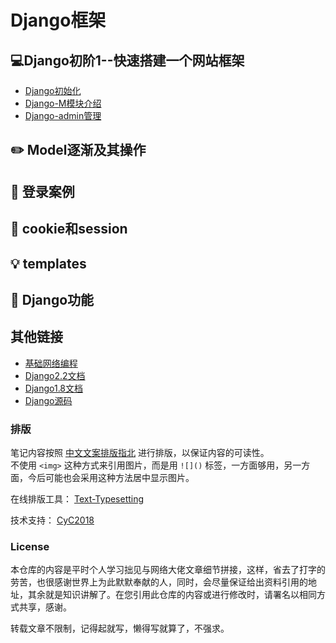 Django框架 
=====

## :computer:Django初阶1--快速搭建一个网站框架
- [Django初始化](https://github.com/KissMyLady/Django/blob/master/Note/jango_base_operating.md)  
- [Django-M模块介绍](https://github.com/KissMyLady/Django/blob/master/Note/django_base_operating2.md)   
- [Django-admin管理](https://github.com/KissMyLady/Django/blob/master/Note/django_base_operating3.md)

## :pencil2: Model逐渐及其操作  


## :floppy_disk: 登录案例  


## :wrench:  cookie和session  


## :bulb: templates  


## :watermelon: Django功能  

## 其他链接  
- [基础网络编程](https://github.com/KissMyLady/Web-of-Python)  
- [Django2.2文档](http://www.liujiangblog.com/course/django/89)  
- [Django1.8文档](https://yiyibooks.cn/xx/django_182/index.html)  
- [Django源码](https://github.com/django/django)  

### 排版    

笔记内容按照 [中文文案排版指北](https://github.com/sparanoid/chinese-copywriting-guidelines) 进行排版，以保证内容的可读性。  
不使用 `<img>` 这种方式来引用图片，而是用 `![]()` 标签，一方面够用，另一方面，今后可能也会采用这种方法居中显示图片。  

在线排版工具： [Text-Typesetting](https://github.com/CyC2018/Text-Typesetting)  

技术支持： [CyC2018](https://github.com/CyC2018/Text-Typesetting)  

### License  
本仓库的内容是平时个人学习拙见与网络大佬文章细节拼接，这样，省去了打字的劳苦，也很感谢世界上为此默默奉献的人，同时，会尽量保证给出资料引用的地址，其余就是知识讲解了。在您引用此仓库的内容或进行修改时，请署名以相同方式共享，感谢。  

转载文章不限制，记得起就写，懒得写就算了，不强求。  
